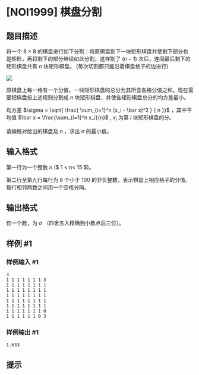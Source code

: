 # [NOI1999] 棋盘分割

## 题目描述

将一个 8 $\times$ 8 的棋盘进行如下分割：将原棋盘割下一块矩形棋盘并使剩下部分也是矩形，再将剩下的部分继续如此分割，这样割了 $(n-1)$ 次后，连同最后剩下的矩形棋盘共有 $n$ 块矩形棋盘。 (每次切割都只能沿着棋盘格子的边进行)


![](https://cdn.luogu.com.cn/upload/image_hosting/ivf3ggl3.png)


原棋盘上每一格有一个分值，一块矩形棋盘的总分为其所含各格分值之和。现在需要把棋盘按上述规则分割成 $n$ 块矩形棋盘，并使各矩形棋盘总分的均方差最小。


均方差 $\sigma = \sqrt{ \frac{ \sum_{i=1}^n (x_i - \bar x)^2 } { n }}$                ，其中平均值 $\bar x = \frac{\sum_{i=1}^n x_i}{n}$ ,  $x_i$ 为第 $i$ 块矩形棋盘的分。


请编程对给出的棋盘及 $n$ ，求出 $\sigma$ 的最小值。


## 输入格式

第一行为一个整数 $n$ ($ 1 < n< 15 $)。


第二行至第九行每行为 $8$ 个小于 $100$ 的非负整数，表示棋盘上相应格子的分值。每行相邻两数之间用一个空格分隔。


## 输出格式

仅一个数，为 $\sigma$ （四舍五入精确到小数点后三位）。

## 样例 #1

### 样例输入 #1
```
3
1 1 1 1 1 1 1 3
1 1 1 1 1 1 1 1
1 1 1 1 1 1 1 1
1 1 1 1 1 1 1 1
1 1 1 1 1 1 1 1
1 1 1 1 1 1 1 1
1 1 1 1 1 1 1 0
1 1 1 1 1 1 0 3
```

### 样例输出 #1

```
1.633
```

## 提示


